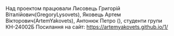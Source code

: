Над проектом працювали Лисовець Григорій Віталійович(GregoryLysovets), Яковець Артем Вікторович(ArtemYakovets), Антонюк Петро (), студенти групи КН-24002Б Посилання на сайт: https://artemyakovets.github.io/1/ 
